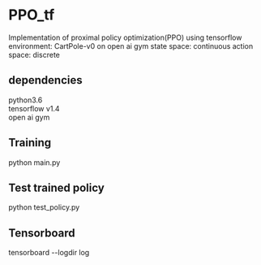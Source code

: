 # PPO_tf
Implementation of proximal policy optimization(PPO) using tensorflow  
environment: CartPole-v0 on open ai gym
state space: continuous
action space: discrete

## dependencies
python3.6\
tensorflow v1.4\
open ai gym

## Training
python main.py 

## Test trained policy
python test_policy.py

## Tensorboard
tensorboard --logdir log
